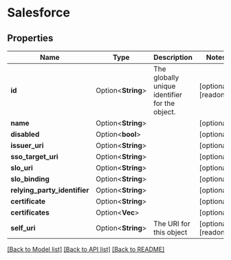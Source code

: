 # Salesforce

## Properties

Name | Type | Description | Notes
------------ | ------------- | ------------- | -------------
**id** | Option<**String**> | The globally unique identifier for the object. | [optional][readonly]
**name** | Option<**String**> |  | [optional]
**disabled** | Option<**bool**> |  | [optional]
**issuer_uri** | Option<**String**> |  | [optional]
**sso_target_uri** | Option<**String**> |  | [optional]
**slo_uri** | Option<**String**> |  | [optional]
**slo_binding** | Option<**String**> |  | [optional]
**relying_party_identifier** | Option<**String**> |  | [optional]
**certificate** | Option<**String**> |  | [optional]
**certificates** | Option<**Vec<String>**> |  | [optional]
**self_uri** | Option<**String**> | The URI for this object | [optional][readonly]

[[Back to Model list]](../README.md#documentation-for-models) [[Back to API list]](../README.md#documentation-for-api-endpoints) [[Back to README]](../README.md)


